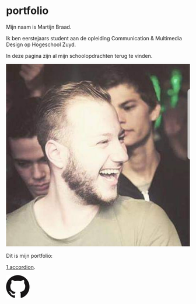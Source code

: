 # portfolio

Mijn naam is Martijn Braad.

Ik ben eerstejaars student aan de opleiding Communication & Multimedia Design op Hogeschool Zuyd.

In deze pagina zijn al mijn schoolopdrachten terug te vinden.
<p><img src="me.jpg"></p>

Dit is mijn portfolio:

<p><a href="https://github.com/MartijnBraad/accordion-on-github-pages">1.accordion</a>.</p>

<p><a href="https://github.com/MartijnBraad"><img src="logo.png"></p>
  
